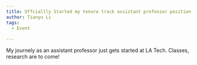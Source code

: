 ```yaml
---
title: Offciallly Started my tenure track assistant professor position!
author: Tianyu Li
tags:
  - Event
  
---
```


My journely as an assistant professor just gets started at LA Tech. Classes, research are to come!

